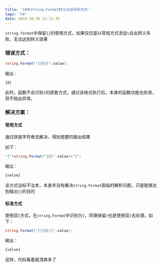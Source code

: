 ```yaml
---
title: 'C#中string.Format转义大括号的方式'
tags: 'C#'
date: 2019-10-30 21:12:35
---
```



`string.format`中保留`{}`的使用方式，如果仅仅是以常规方式添加`\`会出转义失败，无法达到转义效果

<!--more-->

### 错误方式：

```c#
string.Format("{{0}}",value);
```

输出：

```bash
{0}
```
此时，函数不会识别`{`的嵌套方式，通过该格式执行后，本身的函数功能也失效，但不抛出异常。

### 解决方案：

#### 常用方式

通过拼接字符串去解决，得到想要的输出结果

如下：

```c#
"{"+string.Format("{0}",value)+"}";
```

输出：

```bash
{value}
```

该方式治标不治本，本身并没有解决`string.Format`面临的解析问题，只是能够达到输出`{}`的目的

#### 标准方式

使用双`{`方式，在`string.Format`中识别为`{`，同理保留`}`也是使用双`}`去处理，如下：

```c#
string.Format("{{{0}}}",value);
```

输出：

```bash
{value}
```

这样，代码看着就清爽多了